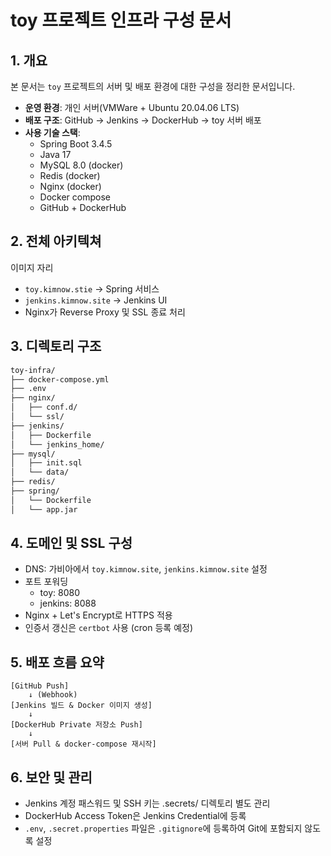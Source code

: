 # toy 프로젝트 인프라 구성 문서

## 1. 개요

본 문서는 `toy` 프로젝트의 서버 및 배포 환경에 대한 구성을 정리한 문서입니다.

- **운영 환경**: 개인 서버(VMWare + Ubuntu 20.04.06 LTS)
- **배포 구조**: GitHub -> Jenkins -> DockerHub -> toy 서버 배포
- **사용 기술 스택**:
  - Spring Boot 3.4.5
  - Java 17
  - MySQL 8.0 (docker)
  - Redis (docker)
  - Nginx (docker)
  - Docker compose
  - GitHub + DockerHub

## 2. 전체 아키텍쳐

이미지 자리

- `toy.kimnow.stie` -> Spring 서비스 
- `jenkins.kimnow.site` -> Jenkins UI
- Nginx가 Reverse Proxy 및 SSL 종료 처리


## 3. 디렉토리 구조

```bash
toy-infra/
├── docker-compose.yml
├── .env
├── nginx/
│   ├── conf.d/
│   └── ssl/
├── jenkins/
│   ├── Dockerfile
│   └── jenkins_home/
├── mysql/
│   ├── init.sql
│   └── data/
├── redis/
├── spring/
│   └── Dockerfile
│   └── app.jar
```


## 4. 도메인 및 SSL 구성

- DNS: 가비아에서 `toy.kimnow.site`, `jenkins.kimnow.site` 설정
- 포트 포워딩
  - toy: 8080
  - jenkins: 8088
- Nginx + Let's Encrypt로 HTTPS 적용
- 인증서 갱신은 `certbot` 사용 (cron 등록 예정)

## 5. 배포 흐름 요약

```text
[GitHub Push]
    ↓ (Webhook)
[Jenkins 빌드 & Docker 이미지 생성]
    ↓
[DockerHub Private 저장소 Push]
    ↓
[서버 Pull & docker-compose 재시작]
```

## 6. 보안 및 관리

- Jenkins 계정 패스워드 및 SSH 키는 .secrets/ 디렉토리 별도 관리
- DockerHub Access Token은 Jenkins Credential에 등록 
- `.env`, `.secret.properties` 파일은 `.gitignore`에 등록하여 Git에 포함되지 않도록 설정